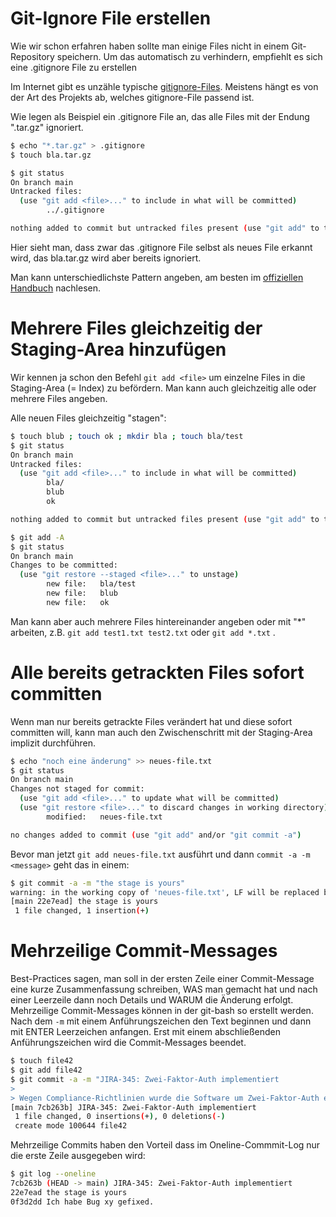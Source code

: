 # Git-Ignore File erstellen

Wie wir schon erfahren haben sollte man einige Files nicht in einem Git-Repository speichern.
Um das automatisch zu verhindern, empfiehlt es sich eine .gitignore File zu erstellen

Im Internet gibt es unzähle typische [gitignore-Files](https://github.com/github/gitignore).
Meistens hängt es von der Art des Projekts ab, welches gitignore-File passend ist.

Wie legen als Beispiel ein .gitignore File an, das alle Files mit der Endung ".tar.gz" ignoriert.

```bash
$ echo "*.tar.gz" > .gitignore
$ touch bla.tar.gz

$ git status
On branch main
Untracked files:
  (use "git add <file>..." to include in what will be committed)
        ../.gitignore

nothing added to commit but untracked files present (use "git add" to track)
```

Hier sieht man, dass zwar das .gitignore File selbst als neues File erkannt wird,
das bla.tar.gz wird aber bereits ignoriert.

Man kann unterschiedlichste Pattern angeben, am besten im [offiziellen Handbuch](https://git-scm.com/docs/gitignore) nachlesen.

# Mehrere Files gleichzeitig der Staging-Area hinzufügen

Wir kennen ja schon den Befehl `git add <file>` um einzelne Files in die Staging-Area (= Index) zu befördern.
Man kann auch gleichzeitig alle oder mehrere Files angeben.

Alle neuen Files gleichzeitig "stagen":
```bash
$ touch blub ; touch ok ; mkdir bla ; touch bla/test
$ git status
On branch main
Untracked files:
  (use "git add <file>..." to include in what will be committed)
        bla/
        blub
        ok

nothing added to commit but untracked files present (use "git add" to track)

$ git add -A
$ git status
On branch main
Changes to be committed:
  (use "git restore --staged <file>..." to unstage)
        new file:   bla/test
        new file:   blub
        new file:   ok
```

Man kann aber auch mehrere Files hintereinander angeben oder mit "*" arbeiten, z.B. `git add test1.txt test2.txt` oder `git add *.txt` .

# Alle bereits getrackten Files sofort committen

Wenn man nur bereits getrackte Files verändert hat und diese sofort committen will,
kann man auch den Zwischenschritt mit der Staging-Area implizit durchführen.

```bash
$ echo "noch eine änderung" >> neues-file.txt
$ git status
On branch main
Changes not staged for commit:
  (use "git add <file>..." to update what will be committed)
  (use "git restore <file>..." to discard changes in working directory)
        modified:   neues-file.txt

no changes added to commit (use "git add" and/or "git commit -a")
```

Bevor man jetzt `git add neues-file.txt` ausführt und dann `commit -a -m <message>` geht das in einem:

```bash
$ git commit -a -m "the stage is yours"
warning: in the working copy of 'neues-file.txt', LF will be replaced by CRLF the next time Git touches it
[main 22e7ead] the stage is yours
 1 file changed, 1 insertion(+)
```

# Mehrzeilige Commit-Messages

Best-Practices sagen, man soll in der ersten Zeile einer Commit-Message eine kurze Zusammenfassung schreiben, WAS man gemacht hat
und nach einer Leerzeile dann noch Details und WARUM die Änderung erfolgt.
Mehrzeilige Commit-Messages können in der git-bash so erstellt werden. Nach dem `-m` mit einem Anführungszeichen den Text beginnen und dann mit ENTER Leerzeichen anfangen. 
Erst mit einem abschließenden Anführungszeichen wird die Commit-Messages beendet.

```bash
$ touch file42
$ git add file42
$ git commit -a -m "JIRA-345: Zwei-Faktor-Auth implementiert
>
> Wegen Compliance-Richtlinien wurde die Software um Zwei-Faktor-Auth erweitert."
[main 7cb263b] JIRA-345: Zwei-Faktor-Auth implementiert
 1 file changed, 0 insertions(+), 0 deletions(-)
 create mode 100644 file42
```

Mehrzeilige Commits haben den Vorteil dass im Oneline-Commmit-Log nur die erste Zeile ausgegeben wird:

```bash
$ git log --oneline
7cb263b (HEAD -> main) JIRA-345: Zwei-Faktor-Auth implementiert
22e7ead the stage is yours
0f3d2dd Ich habe Bug xy gefixed.
```


